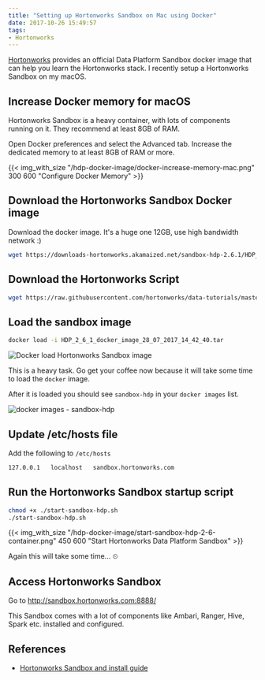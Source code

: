 ```yaml
---
title: "Setting up Hortonworks Sandbox on Mac using Docker"
date: 2017-10-26 15:49:57
tags:
- Hortonworks
---
```


[Hortonworks][2] provides an official Data Platform Sandbox docker image that
can help you learn the Hortonworks stack. I recently setup a Hortonworks Sandbox
on my macOS.

## Increase Docker memory for macOS ##

Hortonworks Sandbox is a heavy container, with lots of components running on it.
They recommend at least 8GB of RAM.

Open Docker preferences and select the Advanced tab. Increase the dedicated
memory to at least 8GB of RAM or more.

{{< img_with_size "/hdp-docker-image/docker-increase-memory-mac.png" 300 600 "Configure Docker Memory" >}}

## Download the Hortonworks Sandbox Docker image ##

Download the docker image. It's a huge one 12GB, use high bandwidth network :)

```sh
wget https://downloads-hortonworks.akamaized.net/sandbox-hdp-2.6.1/HDP_2_6_1_docker_image_28_07_2017_14_42_40.tar
```

## Download the Hortonworks Script ##

```sh
wget https://raw.githubusercontent.com/hortonworks/data-tutorials/master/tutorials/hdp/sandbox-port-forwarding-guide/assets/start-sandbox-hdp.sh
```

## Load the sandbox image ##

``` sh
docker load -i HDP_2_6_1_docker_image_28_07_2017_14_42_40.tar
```

![Docker load Hortonworks Sandbox image](/images/hdp-docker-image/docker-load-hdp-docker-image.png "Docker Load Hortonworks Sandbox")

This is a heavy task. Go get your coffee now because it will take some time to load the `docker` image.

After it is loaded you should see `sandbox-hdp` in your `docker images` list.

![docker images - sandbox-hdp ](/images/hdp-docker-image/docker-images-sandbox-hdp.png "docker images - sandbox-hdp")

## Update /etc/hosts file ##

Add the following to `/etc/hosts`

```sh
127.0.0.1   localhost   sandbox.hortonworks.com
```

## Run the Hortonworks Sandbox startup script ##

```sh
chmod +x ./start-sandbox-hdp.sh
./start-sandbox-hdp.sh
```

{{< img_with_size  "/hdp-docker-image/start-sandbox-hdp-2-6-container.png" 450 600 "Start Hortonworks Data Platform Sandbox" >}}

Again this will take some time... ⏲

## Access Hortonworks Sandbox ##

Go to http://sandbox.hortonworks.com:8888/

This Sandbox comes with a lot of components like Ambari, Ranger, Hive, Spark etc. installed and configured.

## References  ##
* [Hortonworks Sandbox and install guide][1]

[1]: https://hortonworks.com/tutorial/sandbox-deployment-and-install-guide/section/3/
[2]: https://hortonworks.com/
